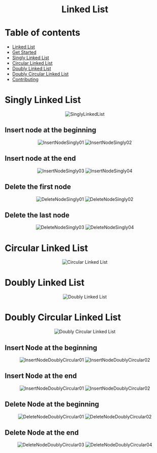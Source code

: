<h1 align="center"> Linked List </h1>

# Table of contents
- [Linked List](#singly-linked-list)
- [Get Started](#singly-linked-list)
- [Singly Linked List](#singly-linked-list)
- [Circular Linked List](#circular-linked-list)
- [Doubly Linked List](#doubly-linked-list)
- [Doubly Circular Linked List](#doubly-circular-linked-list)
- [Contributing](#contributing)


# Singly Linked List

<div align="center">

![SinglyLinkedList](https://user-images.githubusercontent.com/6312342/178552340-20cddc68-4252-4fca-8787-d2c693fa6d93.png)

</div>


## Insert node at the beginning

<div align="center">

  ![InsertNodeSingly01](https://user-images.githubusercontent.com/6312342/177890487-24b73733-f530-40a9-97f2-62f8e11e9faf.png)
  ![InsertNodeSingly02](https://user-images.githubusercontent.com/6312342/177890486-3ad68b81-bf89-4ca8-b5e3-11775f86df41.png)

</div>

## Insert node at the end

<div align="center">

  ![InsertNodeSingly03](https://user-images.githubusercontent.com/6312342/177902307-c51887e3-b088-4a8c-9570-3016b64aae7b.png)
  ![InsertNodeSingly04](https://user-images.githubusercontent.com/6312342/177902306-02b01132-1171-427c-8826-0d645f722e06.png)

</div>

## Delete the first node

<div align="center">

  ![DeleteNodeSingly01](https://user-images.githubusercontent.com/6312342/177902357-05bfe582-cfe4-4566-a275-d73e5df6ab9a.png)
  ![DeleteNodeSingly02](https://user-images.githubusercontent.com/6312342/177902355-1ffa0526-5db2-44c6-b714-75c7199d83e6.png)

</div>

## Delete the last node

<div align="center">

  ![DeleteNodeSingly03](https://user-images.githubusercontent.com/6312342/177902682-07fa3a71-731d-4ecc-8d24-076e868765b1.png)
  ![DeleteNodeSingly04](https://user-images.githubusercontent.com/6312342/177902687-26645242-eca4-456e-a607-408af2d3dd7d.png)
  
</div>


# Circular Linked List

<div align="center">

  ![Circular Linked List](https://user-images.githubusercontent.com/6312342/179141019-01edb804-0728-4db3-b911-18429f202edd.png)
</div>

# Doubly Linked List

<div align="center">

  ![Doubly Linked List](https://user-images.githubusercontent.com/6312342/180096348-ad8baa2c-bccf-4748-83b7-e4372355762e.png)
</div>

# Doubly Circular Linked List

<div align="center">

  ![Doubly Circular Linked List](https://user-images.githubusercontent.com/6312342/180096457-be17681f-9af6-423f-8ea1-0b1eedd4d74c.png)
</div>

## Insert Node at the beginning

<div align="center">

  ![InsertNodeDoublyCircular01](https://user-images.githubusercontent.com/6312342/180094958-968f4497-bb09-41cf-b7d3-9f4752a6b0cf.png)
  ![InsertNodeDoublyCircular02](https://user-images.githubusercontent.com/6312342/180094969-a28a3f17-e603-490b-a2c9-5c07fb416a02.png)
</div>

## Insert Node at the end

<div align="center">
  
![InsertNodeDoublyCircular01](https://user-images.githubusercontent.com/6312342/180094362-0ddac19e-13c3-4fd3-892a-3129ce9e6b7b.png)
![InsertNodeDoublyCircular02](https://user-images.githubusercontent.com/6312342/180094300-c30928be-ec5f-4d24-a00e-62a17aa9aff0.png)
</div>

## Delete Node at the beginning

<div align="center">

  ![DeleteNodeDoublyCircular01](https://user-images.githubusercontent.com/6312342/180095484-824bfd02-96ff-4449-b8b9-8d5e87197e89.png)
  ![DeleteNodeDoublyCircular02](https://user-images.githubusercontent.com/6312342/180095470-e6a49791-af35-4623-89e8-fdff90698fff.png)
</div>

## Delete Node at the end

<div align="center">
  
  ![DeleteNodeDoublyCircular03](https://user-images.githubusercontent.com/6312342/180095454-3f965fb1-94e3-4773-8097-92d8a4ee9915.png)
  ![DeleteNodeDoublyCircular04](https://user-images.githubusercontent.com/6312342/180095443-47536049-e7c3-4c2a-afff-65976b1cbe0b.png)
</div>
